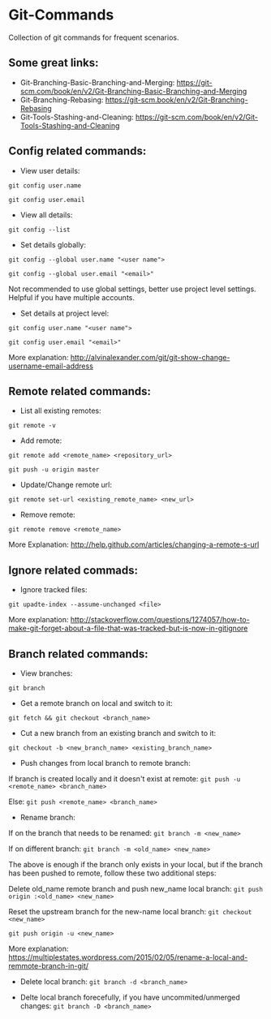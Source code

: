 # Git-Commands
Collection of git commands for frequent scenarios.

## Some great links:
* Git-Branching-Basic-Branching-and-Merging: https://git-scm.com/book/en/v2/Git-Branching-Basic-Branching-and-Merging
* Git-Branching-Rebasing: https://git-scm.book/en/v2/Git-Branching-Rebasing
* Git-Tools-Stashing-and-Cleaning: https://git-scm.com/book/en/v2/Git-Tools-Stashing-and-Cleaning

## Config related commands:
* View user details:

`git config user.name`

`git config user.email`
* View all details:

`git config --list`
* Set details globally:

`git config --global user.name "<user name">`

`git config --global user.email "<email>"`

Not recommended to use global settings, better use project level settings. Helpful if you have multiple accounts.
* Set details at project level:

`git config user.name "<user name">`

`git config user.email "<email>"`

More explanation: http://alvinalexander.com/git/git-show-change-username-email-address

## Remote related commands:
* List all existing remotes:

`git remote -v`

* Add remote:

`git remote add <remote_name> <repository_url>`

`git push -u origin master`

* Update/Change remote url:

`git remote set-url <existing_remote_name> <new_url>`

* Remove remote:

`git remote remove <remote_name>`

More Explanation: http://help.github.com/articles/changing-a-remote-s-url

## Ignore related commads:
* Ignore tracked files:

`git upadte-index --assume-unchanged <file>`

More explanation: http://stackoverflow.com/questions/1274057/how-to-make-git-forget-about-a-file-that-was-tracked-but-is-now-in-gitignore

## Branch related commands:
* View branches:

`git branch`

* Get a remote branch on local and switch to it:

`git fetch && git checkout <branch_name>`

* Cut a new branch from an existing branch and switch to it:

`git checkout -b <new_branch_name> <existing_branch_name>`

* Push changes from local branch to remote branch:

If branch is created locally and it doesn't exist at remote: `git push -u <remote_name> <branch_name>`

Else: `git push <remote_name> <branch_name>`
* Rename branch:

If on the branch that needs to be renamed: `git branch -m <new_name>`

If on different branch: `git branch -m <old_name> <new_name>`

The above is enough if the branch only exists in your local, but if the branch has been pushed to remote, follow these two additional steps:

Delete old_name remote branch and push new_name local branch: `git push origin :<old_name> <new_name>`

Reset the upstream branch for the new-name local branch:
`git checkout <new_name>`

`git push origin -u <new_name>`

More explanation: https://multiplestates.wordpress.com/2015/02/05/rename-a-local-and-remmote-branch-in-git/
* Delete local branch:
`git branch -d <branch_name>`

* Delte local branch forecefully, if you have uncommited/unmerged changes:
`git branch -D <branch_name>`
